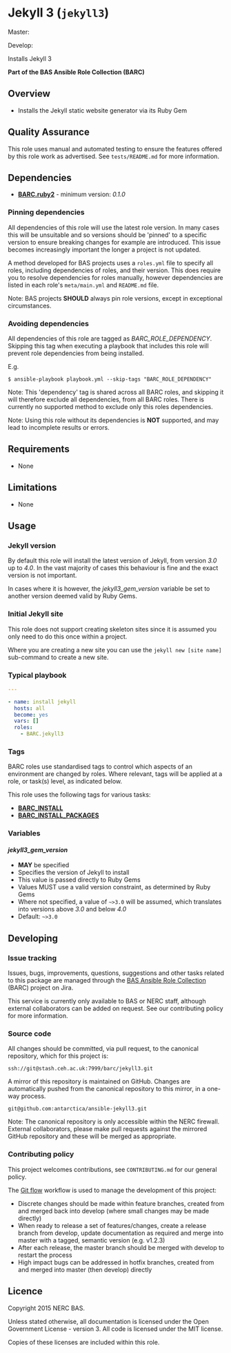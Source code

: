 # Jekyll 3 (`jekyll3`)

Master:

Develop:

Installs Jekyll 3

**Part of the BAS Ansible Role Collection (BARC)**

## Overview

* Installs the Jekyll static website generator via its Ruby Gem

## Quality Assurance

This role uses manual and automated testing to ensure the features offered by this role work as advertised. 
See `tests/README.md` for more information.

## Dependencies

* [**BARC.ruby2**](https://galaxy.ansible.com/detail#/role/6814) - minimum version: *0.1.0*

### Pinning dependencies

All dependencies of this role will use the latest role version. In many cases this will be unsuitable and so versions
should be 'pinned' to a specific version to ensure breaking changes for example are introduced. This issue becomes
increasingly important the longer a project is not updated.

A method developed for BAS projects uses a `roles.yml` file to specify all roles, including dependencies of roles, 
and their version. This does require you to resolve dependencies for roles manually, however dependencies are listed in
each role's `meta/main.yml` and `README.md` file.

Note: BAS projects **SHOULD** always pin role versions, except in exceptional circumstances.

### Avoiding dependencies

All dependencies of this role are tagged as *BARC_ROLE_DEPENDENCY*. Skipping this tag when executing a playbook that
includes this role will prevent role dependencies from being installed.

E.g.

```shell
$ ansible-playbook playbook.yml --skip-tags "BARC_ROLE_DEPENDENCY"
```

Note: This 'dependency' tag is shared across all BARC roles, and skipping it will therefore exclude all dependencies,
from all BARC roles. There is currently no supported method to exclude only this roles dependencies.

Note: Using this role without its dependencies is **NOT** supported, and may lead to incomplete results or errors.

## Requirements

* None

## Limitations

* None

## Usage

### Jekyll version

By default this role will install the latest version of Jekyll, from version *3.0* up to *4.0*. In the vast majority of
cases this behaviour is fine and the exact version is not important.

In cases where it is however, the *jekyll3_gem_version* variable be set to another version deemed valid by Ruby Gems.

### Initial Jekyll site

This role does not support creating skeleton sites since it is assumed you only need to do this once within a project.

Where you are creating a new site you can use the `jekyll new [site name]` sub-command to create a new site.

### Typical playbook

```yaml
---

- name: install jekyll
  hosts: all
  become: yes
  vars: []
  roles:
    - BARC.jekyll3
```

### Tags

BARC roles use standardised tags to control which aspects of an environment are changed by roles. Where relevant, tags
will be applied at a role, or task(s) level, as indicated below.

This role uses the following tags for various tasks:

* [**BARC_INSTALL**](https://antarctica.hackpad.com/BARC-Standardised-Tags-AviQxxiBa3y#:h=BARC_INSTALL)
* [**BARC_INSTALL_PACKAGES**](https://antarctica.hackpad.com/BARC-Standardised-Tags-AviQxxiBa3y#:h=BARC_INSTALL_PACKAGE)

### Variables

#### *jekyll3_gem_version*

* **MAY** be specified
* Specifies the version of Jekyll to install
* This value is passed directly to Ruby Gems
* Values MUST use a valid version constraint, as determined by Ruby Gems
* Where not specified, a value of `~>3.0` will be assumed, which translates into versions above *3.0* and below *4.0*
* Default: `~>3.0`

## Developing

### Issue tracking

Issues, bugs, improvements, questions, suggestions and other tasks related to this package are managed through the 
[BAS Ansible Role Collection](https://jira.ceh.ac.uk/projects/BARC) (BARC) project on Jira.

This service is currently only available to BAS or NERC staff, although external collaborators can be added on request.
See our contributing policy for more information.

### Source code

All changes should be committed, via pull request, to the canonical repository, which for this project is:

`ssh://git@stash.ceh.ac.uk:7999/barc/jekyll3.git`

A mirror of this repository is maintained on GitHub. Changes are automatically pushed from the canonical repository to
this mirror, in a one-way process.

`git@github.com:antarctica/ansible-jekyll3.git`

Note: The canonical repository is only accessible within the NERC firewall. External collaborators, please make pull 
requests against the mirrored GitHub repository and these will be merged as appropriate.

### Contributing policy

This project welcomes contributions, see `CONTRIBUTING.md` for our general policy.

The [Git flow](https://www.atlassian.com/git/tutorials/comparing-workflows/gitflow-workflow/) 
workflow is used to manage the development of this project:

* Discrete changes should be made within feature branches, created from and merged back into develop 
(where small changes may be made directly)
* When ready to release a set of features/changes, create a release branch from develop, update documentation as 
required and merge into master with a tagged, semantic version (e.g. v1.2.3)
* After each release, the master branch should be merged with develop to restart the process
* High impact bugs can be addressed in hotfix branches, created from and merged into master (then develop) directly

## Licence

Copyright 2015 NERC BAS.

Unless stated otherwise, all documentation is licensed under the Open Government License - version 3. All code is
licensed under the MIT license.

Copies of these licenses are included within this role.



